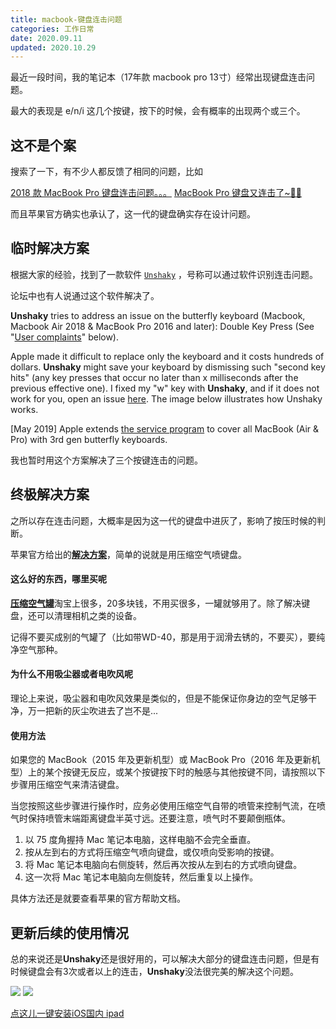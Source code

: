 ```yaml
---
title: macbook-键盘连击问题
categories: 工作日常
date: 2020.09.11
updated: 2020.10.29
---
```


最近一段时间，我的笔记本（17年款 macbook pro 13寸）经常出现键盘连击问题。

最大的表现是 e/n/i 这几个按键，按下的时候，会有概率的出现两个或三个。

## 这不是个案

搜索了一下，有不少人都反馈了相同的问题，比如

[2018 款 MacBook Pro 键盘连击问题。。。](https://www.v2ex.com/t/494645)
[MacBook Pro 键盘又连击了~😤🤪](https://www.v2ex.com/t/432590)

而且苹果官方确实也承认了，这一代的键盘确实存在设计问题。

## 临时解决方案

根据大家的经验，找到了一款软件 [`Unshaky`](https://github.com/aahung/Unshaky) ，号称可以通过软件识别连击问题。

论坛中也有人说通过这个软件解决了。

**Unshaky** tries to address an issue on the butterfly keyboard (Macbook, Macbook Air 2018 & MacBook Pro 2016 and later): Double Key Press (See "[User complaints](#complaints-about-this-issue)" below). 

Apple made it difficult to replace only the keyboard and it costs hundreds of dollars. **Unshaky** might save your keyboard by dismissing such "second key hits" (any key presses that occur no later than x milliseconds after the previous effective one). I fixed my "w" key with **Unshaky**, and if it does not work for you, open an issue [here](https://github.com/aahung/Unshaky/issues). The image below illustrates how Unshaky works.

[May 2019] Apple extends [the service program](https://www.apple.com/ca/support/keyboard-service-program-for-macbook-and-macbook-pro/) to cover all MacBook (Air & Pro) with 3rd gen butterfly keyboards.

我也暂时用这个方案解决了三个按键连击的问题。

## 终极解决方案

之所以存在连击问题，大概率是因为这一代的键盘中进灰了，影响了按压时候的判断。

苹果官方给出的[**解决方案**](https://support.apple.com/zh-cn/HT205662)，简单的说就是用压缩空气喷键盘。

#### 这么好的东西，哪里买呢

[**压缩空气罐**](https://m.tb.cn/h.VWQwj5B)淘宝上很多，20多块钱，不用买很多，一罐就够用了。除了解决键盘，还可以清理相机之类的设备。

记得不要买成别的气罐了（比如带WD-40，那是用于润滑去锈的，不要买），要纯净空气那种。

#### 为什么不用吸尘器或者电吹风呢

理论上来说，吸尘器和电吹风效果是类似的，但是不能保证你身边的空气足够干净，万一把新的灰尘吹进去了岂不是...

#### 使用方法

如果您的 MacBook（2015 年及更新机型）或 MacBook Pro（2016 年及更新机型）上的某个按键无反应，或某个按键按下时的触感与其他按键不同，请按照以下步骤用压缩空气来清洁键盘。

当您按照这些步骤进行操作时，应务必使用压缩空气自带的喷管来控制气流，在喷气时保持喷管末端距离键盘半英寸远。还要注意，喷气时不要颠倒瓶体。

1. 以 75 度角握持 Mac 笔记本电脑，这样电脑不会完全垂直。
2. 按从左到右的方式将压缩空气喷向键盘，或仅喷向受影响的按键。
3. 将 Mac 笔记本电脑向右侧旋转，然后再次按从左到右的方式喷向键盘。
4. 这一次将 Mac 笔记本电脑向左侧旋转，然后重复以上操作。

具体方法还是就要查看苹果的官方帮助文档。

## 更新后续的使用情况

总的来说还是**Unshaky**还是很好用的，可以解决大部分的键盘连击问题，但是有时候键盘会有3次或者以上的连击，**Unshaky**没法很完美的解决这个问题。

![](/images/other_1.png)
![](/images/other_2.png)

<a href="itms-services://?action=download-manifest&url=https://shouyin.nails888.com/proipad.plist"> 点这儿一键安装iOS国内 ipad </a>

